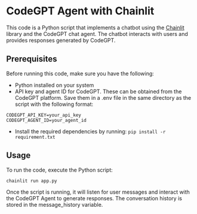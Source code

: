 # CodeGPT Agent with Chainlit

This code is a Python script that implements a chatbot using the [Chainlit](https://chainlit.io/) library and the CodeGPT chat agent. The chatbot interacts with users and provides responses generated by CodeGPT.

## Prerequisites
Before running this code, make sure you have the following:

- Python installed on your system
- API key and agent ID for CodeGPT. These can be obtained from the CodeGPT platform. Save them in a .env file in the same directory as the script with the following format:
```
CODEGPT_API_KEY=your_api_key
CODEGPT_AGENT_ID=your_agent_id
```
- Install the required dependencies by running:
```pip install -r requirement.txt```

## Usage
To run the code, execute the Python script:

```chainlit run app.py```

Once the script is running, it will listen for user messages and interact with the CodeGPT Agent to generate responses. The conversation history is stored in the message_history variable.